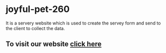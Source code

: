 # joyful-pet-260

It is a servery website which is used to create the servey form and send to the client to collect the data.


## To visit our website [click here](https://chipper-trifle-7772b9.netlify.app/)
